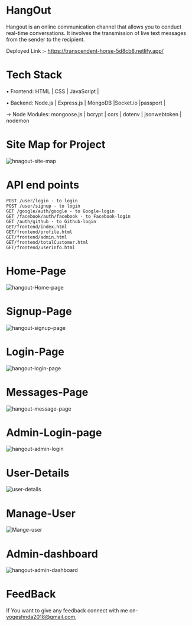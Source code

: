 # HangOut

Hangout is an online communication channel that allows you to conduct real-time conversations. It involves the transmission of live text messages from the sender to the recipient.



Deployed Link :- https://transcendent-horse-5d8cb8.netlify.app/



# Tech Stack

• Frontend: HTML | CSS | JavaScript |

• Backend: Node.js | Express.js | MongoDB |Socket.io |passport |

→ Node Modules: mongoose.js | bcrypt | cors | dotenv | jsonwebtoken | nodemon

# Site Map for Project

![hnagout-site-map](https://user-images.githubusercontent.com/65457075/229422084-c4d902a9-facd-41ff-820f-51c673d5bf29.PNG)


# API end points
```POST /users/register - to register
POST /user/login - to login
POST /user/signup - to login
GET /google/auth/google - to Google-login
GET /facebook/auth/facebook - to Facebook-login
GET /auth/github - to Github-login
GET/frontend/index.html
GET/frontend/profile.html
GET/frontend/admin.html
GET/frontend/totalCustomer.html
GET/frontend/userinfo.html
```

# Home-Page
![hangout-Home-page](https://user-images.githubusercontent.com/65457075/229265649-7e2493ab-918b-4fc9-a576-dcfc2213b3a0.PNG)


# Signup-Page
![hangout-signup-page](https://user-images.githubusercontent.com/65457075/229265665-d022e355-721b-414d-b830-a9a065689a6c.PNG)


# Login-Page
![hangout-login-page](https://user-images.githubusercontent.com/65457075/229265704-7604c883-e6b6-46ec-8cc8-a6143a77ed9e.PNG)

# Messages-Page

![hangout-message-page](https://user-images.githubusercontent.com/65457075/229415981-7f531584-3c68-4b1e-bf19-02a1603db2b4.PNG)

# Admin-Login-page
![hangout-admin-login](https://user-images.githubusercontent.com/65457075/229414100-76a409de-aae3-4d74-9f67-d072ec1a378b.PNG)

# User-Details
![user-details](https://user-images.githubusercontent.com/65457075/229416044-ee564bd9-35cf-4651-a9fe-496d91c80f74.PNG)

# Manage-User

![Mange-user](https://user-images.githubusercontent.com/65457075/229416102-a458f088-2320-49f0-9acb-6f712ef7b6a9.PNG)


# Admin-dashboard

![hangout-admin-dashboard](https://user-images.githubusercontent.com/65457075/229414186-5f39ae5b-4576-4322-927c-51085cb48993.PNG)

# FeedBack
If You want to give any feedback connect with me on- yogeshnda2018@gmail.com,
